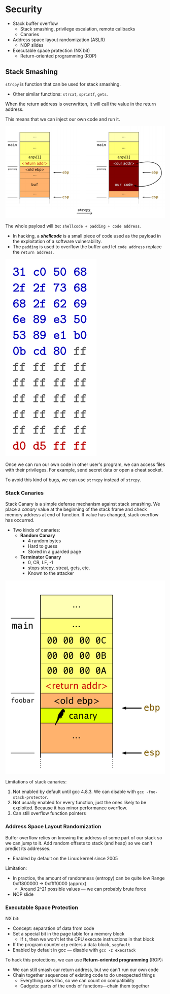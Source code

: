 # Security

- Stack buffer overflow
  - Stack smashing, privilege escalation, remote callbacks
  - Canaries
- Address space layout randomization (ASLR)
  - NOP slides
- Executable space protection (NX bit)
  - Return-oriented programming (ROP)

## Stack Smashing

`strcpy` is function that can be used for stack smashing.
- Other similar functions: `strcat`, `sprintf`, `gets`.

When the return address is overwritten, it will call the value in the return address.

This means that we can inject our own code and run it.

![](https://raw.githubusercontent.com/Hangary/CS-Study-Notes/main/images/20201202142253.png)

The whole payload will be: `shellcode + padding + code address`.
- In hacking, a ***shellcode*** is a small piece of code used as the payload in the exploitation of a software vulnerability. 
- The `padding` is used to overflow the buffer and let `code address` replace the `return address`.

![](https://raw.githubusercontent.com/Hangary/CS-Study-Notes/main/images/20201202152042.png)

Once we can run our own code in other user's program, we can access files with their privileges. For example, send secret data or open a cheat socket.

To avoid this kind of bugs, we can use `strncpy` instead of `strcpy`.

### Stack Canaries

Stack Canary is a simple defense mechanism against stack smashing. We place a *canary* value at the beginning of the stack frame and check memory address at end of function. If value has changed, stack overflow has occurred.
- Two kinds of canaries:
  - **Random Canary**
    - 4 random bytes
    - Hard to guess
    - Stored in a guarded page
  - **Terminator Canary**
    - 0, CR, LF, -1
    - stops strcpy, strcat, gets, etc.
    - Known to the attacker

![](https://raw.githubusercontent.com/Hangary/CS-Study-Notes/main/images/20201202153658.png)

Limitations of stack canaries:
1. Not enabled by default until gcc 4.8.3. We can disable with `gcc -fno-stack-protector`.
1. Not usually enabled for every function, just the ones likely to be
exploited. Because it has minor performance overflow.
3. Can still overflow function pointers

### Address Space Layout Randomization

Buffer overflow relies on knowing the address of some part of our stack so we can jump to it. Add random offsets to stack (and heap) so we can't predict its addresses.
- Enabled by default on the Linux kernel since 2005

Limitation:
- In practice, the amount of randomness (entropy) can be quite low Range 0xff800000 → 0xffff0000 (approx)
  - Around 2^21 possible values — we can probably brute force
- NOP slide

### Executable Space Protection

NX bit:
- Concept: separation of data from code
- Set a special bit in the page table for a memory block
  - If `1`, then we won't let the CPU execute instructions in that block
- If the program counter `eip` enters a data block, `segfault`
- Enabled by default in gcc — disable with `gcc -z execstack`

To hack this protections, we can use **Return-oriented programming** (ROP):
- We can still smash our return address, but we can't run our own code
- Chain together sequences of existing code to do unexpected things
  - Everything uses libc, so we can count on compatibility
  - Gadgets: parts of the ends of functions—chain them together